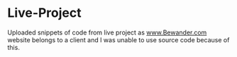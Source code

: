 # Live-Project
Uploaded snippets of code from live project as www.Bewander.com website belongs to a client and I was unable to use source code because of this.  
